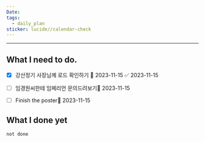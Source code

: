 ```yaml
---
Date: 
tags:
  - daily_plan
sticker: lucide//calendar-check
---
```

---
## What I need to do.

- [x] 강산정기 사장님께 로드 확인하기 📅 2023-11-15 ✅ 2023-11-15
- [ ] 임경원씨한테 임페리언 문의드려보기📅 2023-11-15 
- [ ]  Finish the poster📅 2023-11-15 



## What I done yet
```tasks
not done
```
